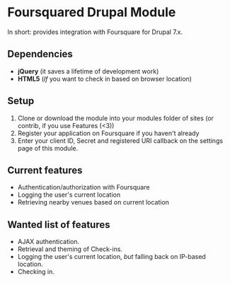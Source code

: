 Foursquared Drupal Module
=========================

In short: provides integration with Foursquare for Drupal 7.x.

Dependencies
------------

* __jQuery__ (it saves a lifetime of development work)
* __HTML5__ (_If_ you want to check in based on browser location)

Setup
-----

1. Clone or download the module into your modules folder of sites (or contrib, if you use Features (<3))
2. Register your application on Foursquare if you haven't already
3. Enter your client ID, Secret and registered URI callback on the settings page of this module.

Current features
----------------

* Authentication/authorization with Foursquare
* Logging the user's current location
* Retrieving nearby venues based on current location

Wanted list of features
-----------------------

* AJAX authentication.
* Retrieval and theming of Check-ins.
* Logging the user's current location, _but_ falling back on IP-based location.
* Checking in.